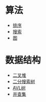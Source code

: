 # 算法

- <a href="排序/index.md">排序</a>
- <a href="搜索/index.md">搜索</a>
- <a href="图/index.md">图</a>

# 数据结构

- <a href="最大堆.md">二叉堆</a>
- <a href="二分搜索树.md">二分搜索树</a>
- <a href="AVL树.md">AVL树</a>
- <a href="并查集.md">并查集</a>
